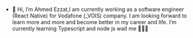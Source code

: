 - 👋 Hi, I’m Ahmed Ezzat,I am currently working as a software engineer (React Native) for Vodafone (_VOIS) company. I am looking forward to learn more and more and become better in my career and life. I’m currently learning Typescript and node js wait me 👌🏻😁
